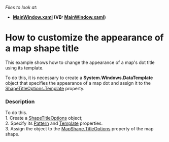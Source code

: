 <!-- default file list -->
*Files to look at*:

* **[MainWindow.xaml](./CS/WpfMapControl_ShapeTitleOptions/MainWindow.xaml) (VB: [MainWindow.xaml](./VB/WpfMapControl_ShapeTitleOptions/MainWindow.xaml))**
<!-- default file list end -->
# How to customize the appearance of a map shape title


<p>This example shows how to change the appearance of a map's dot  title  using  its template.      </p><p>To do this, it is necessary to create a <strong>System.Windows.DataTemplate</strong> object that specifies the appearance of a map dot and assign it to the <a href="http://documentation.devexpress.com/#WPF/DevExpressXpfMapShapeTitleOptions_Templatetopic"><u>ShapeTitleOptions.Template</u></a> property. </p>


<h3>Description</h3>

To do this.<br />1. Create a <a href="https://documentation.devexpress.com/#WPF/clsDevExpressXpfMapShapeTitleOptionstopic">ShapeTitleOptions</a> object;<br />2. Specify its&nbsp;<a href="https://documentation.devexpress.com/#WPF/DevExpressXpfMapShapeTitleOptions_Patterntopic">Pattern</a> and&nbsp;<a href="https://documentation.devexpress.com/#WPF/DevExpressXpfMapShapeTitleOptions_Templatetopic">Template</a> properties.<br />3. Assign the object to the <a href="https://documentation.devexpress.com/#WPF/DevExpressXpfMapMapShape_TitleOptionstopic">MapShape.TitleOptions</a> property of the map shape.

<br/>


